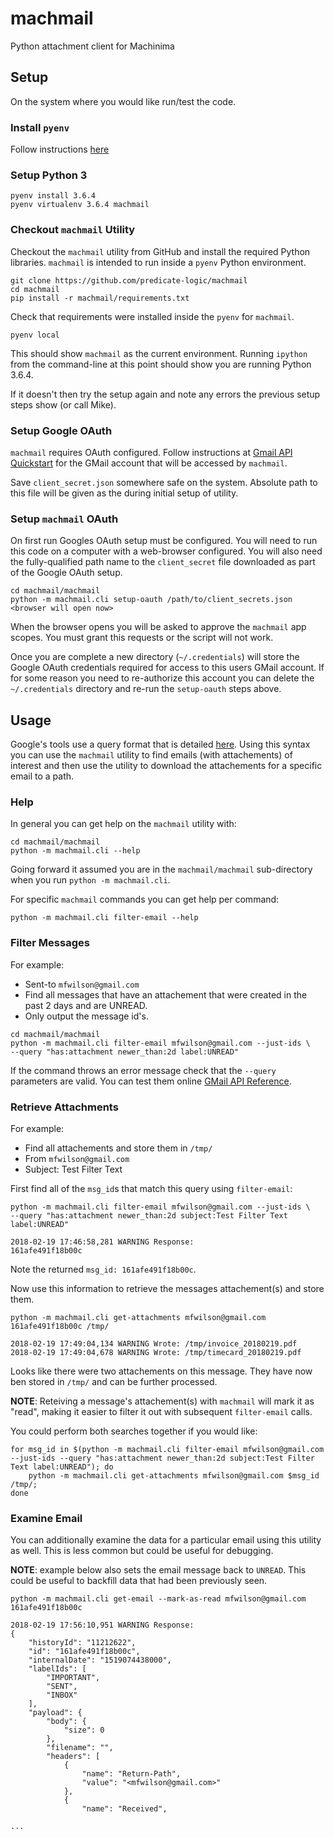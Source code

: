 # machmail
Python attachment client for Machinima 

## Setup
On the system where you would like run/test the code.

### Install `pyenv`
Follow instructions [here](https://github.com/pyenv/pyenv-installer)


### Setup Python 3
```
pyenv install 3.6.4
pyenv virtualenv 3.6.4 machmail
```

### Checkout `machmail` Utility
Checkout the `machmail` utility from GitHub and install the required Python libraries.  `machmail` is intended to run inside a `pyenv` Python environment.  
```
git clone https://github.com/predicate-logic/machmail
cd machmail
pip install -r machmail/requirements.txt
```

Check that requirements were installed inside the `pyenv` for `machmail`. 
```
pyenv local
```
This should show `machmail` as the current environment.  Running `ipython` from the command-line at this point should show you are running Python 3.6.4.  

If it doesn't then try the setup again and note any errors the previous setup steps show (or call Mike).

### Setup Google OAuth 
`machmail` requires OAuth configured.  Follow instructions at [Gmail API Quickstart](https://developers.google.com/gmail/api/quickstart/python) for the GMail account that will be accessed by `machmail`.

Save `client_secret.json` somewhere safe on the system.  Absolute path to this file will be given as the during initial setup of utility.


### Setup `machmail` OAuth
On first run Googles OAuth setup must be configured.  You will need to run this code on a computer with a web-browser configured.  You will also need the fully-qualified path name to the `client_secret` file downloaded as part of the Google OAuth setup.

```
cd machmail/machmail
python -m machmail.cli setup-oauth /path/to/client_secrets.json
<browser will open now>
```
When the browser opens you will be asked to approve the `machmail` app scopes.  You must grant this requests or the script will not work.


Once you are complete a new directory (`~/.credentials`) will store the Google OAuth credentials required for access to this users GMail account.  If for some reason you need to re-authorize this account you can delete the `~/.credentials` directory and re-run the `setup-oauth` steps above.

## Usage
Google's tools use a query format that is detailed [here](https://support.google.com/mail/answer/7190?hl=en).  Using this syntax you can use the `machmail` utility to find emails (with attachements) of interest and then use the utility to download the attachements for a specific email to a path.

### Help
In general you can get help on the `machmail` utility with:

```
cd machmail/machmail
python -m machmail.cli --help
```

Going forward it assumed you are in the `machmail/machmail` sub-directory when you run `python -m machmail.cli`.

For specific `machmail` commands you can get help per command:

```
python -m machmail.cli filter-email --help
```

### Filter Messages
For example:

   * Sent-to `mfwilson@gmail.com`
   * Find all messages that have an attachement that were created in the past 2 days and are UNREAD.
   * Only output the message id's.

```
cd machmail/machmail
python -m machmail.cli filter-email mfwilson@gmail.com --just-ids \
--query "has:attachment newer_than:2d label:UNREAD"
```

If the command throws an error message check that the `--query` parameters are valid.  You can test them online [GMail API Reference](https://developers.google.com/gmail/api/v1/reference/).

### Retrieve Attachments

For example:

   * Find all attachements and store them in `/tmp/`
   * From `mfwilson@gmail.com`
   * Subject: Test Filter Text


First find all of the `msg_id`s that match this query using `filter-email`:

```
python -m machmail.cli filter-email mfwilson@gmail.com --just-ids \
--query "has:attachment newer_than:2d subject:Test Filter Text label:UNREAD"

2018-02-19 17:46:58,281 WARNING Response:
161afe491f18b00c
```
Note the returned `msg_id: 161afe491f18b00c`.

Now use this information to retrieve the messages attachement(s) and store them.

```
python -m machmail.cli get-attachments mfwilson@gmail.com 161afe491f18b00c /tmp/
 
2018-02-19 17:49:04,134 WARNING Wrote: /tmp/invoice_20180219.pdf
2018-02-19 17:49:04,678 WARNING Wrote: /tmp/timecard_20180219.pdf
```

Looks like there were two attachements on this message.  They have now ben stored in `/tmp/` and can be further processed.

**NOTE**: Reteiving a message's attachement(s) with `machmail` will mark it as "read", making it easier to filter it out with subsequent `filter-email` calls.


You could perform both searches together if you would like:

```
for msg_id in $(python -m machmail.cli filter-email mfwilson@gmail.com --just-ids --query "has:attachment newer_than:2d subject:Test Filter Text label:UNREAD"); do 
	python -m machmail.cli get-attachments mfwilson@gmail.com $msg_id /tmp/; 
done

```

### Examine Email
You can additionally examine the data for a particular email using this utility as well.  This is less common but could be useful for debugging.

**NOTE**: example below also sets the email message back to `UNREAD`.  This could be useful to backfill data that had been previously seen.

```
python -m machmail.cli get-email --mark-as-read mfwilson@gmail.com 161afe491f18b00c

2018-02-19 17:56:10,951 WARNING Response:
{
    "historyId": "11212622",
    "id": "161afe491f18b00c",
    "internalDate": "1519074438000",
    "labelIds": [
        "IMPORTANT",
        "SENT",
        "INBOX"
    ],
    "payload": {
        "body": {
            "size": 0
        },
        "filename": "",
        "headers": [
            {
                "name": "Return-Path",
                "value": "<mfwilson@gmail.com>"
            },
            {
                "name": "Received",

...
```
